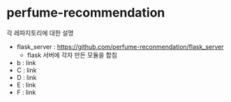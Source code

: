 # perfume-recommendation
각 레파지토리에 대한 설명
- flask_server : https://github.com/perfume-reconmendation/flask_server
  - flask 서버에 각자 만든 모듈을 합침
- b : link
- C : link
- D : link
- E : link
- F : link
